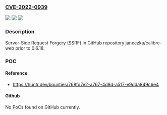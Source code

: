 ### [CVE-2022-0939](https://cve.mitre.org/cgi-bin/cvename.cgi?name=CVE-2022-0939)
![](https://img.shields.io/static/v1?label=Product&message=janeczku%2Fcalibre-web&color=blue)
![](https://img.shields.io/static/v1?label=Version&message=%3C%200.6.18%20&color=brighgreen)
![](https://img.shields.io/static/v1?label=Vulnerability&message=CWE-918%20Server-Side%20Request%20Forgery%20(SSRF)&color=brighgreen)

### Description

Server-Side Request Forgery (SSRF) in GitHub repository janeczku/calibre-web prior to 0.6.18.

### POC

#### Reference
- https://huntr.dev/bounties/768fd7e2-a767-4d8d-a517-e9dda849c6e4

#### Github
No PoCs found on GitHub currently.

